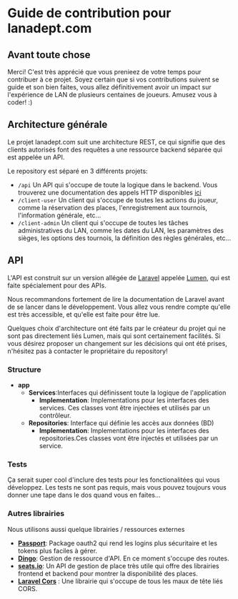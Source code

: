 # Guide de contribution pour lanadept.com

## Avant toute chose
Merci! C'est très apprécié que vous prenieez de votre temps pour contribuer à ce projet. Soyez certain que si vos contributions suivent se guide et son bien faites, vous allez définitivement avoir un impact sur l'expérience de LAN de plusieurs centaines de joueurs. Amusez vous à coder! :)

## Architecture générale
Le projet lanadept.com suit une architecture REST, ce qui signifie que des clients autorisés font des requêtes a une ressource backend séparée qui est appelée un API.

 Le repository est séparé en 3 différents projets:
  - `/api` Un API qui s'occupe de toute la logique dans le backend. Vous trouverez une documentation des appels HTTP disponibles [ici](https://adept-informatique.github.io/lan.adeptinfo.ca/)
  - `/client-user` Un client qui s'occupe de toutes les actions du joueur, comme la réservation des places, l'enregistrement aux tournois, l'information générale, etc...
  - `/client-admin` Un client qui s'occupe de toutes les tâches administratives du LAN, comme les dates du LAN, les paramètres des sièges, les options des tournois, la définition des règles générales, etc...
## API
L'API est construit sur un version allégée de [Laravel](https://github.com/laravel/laravel) appelée [Lumen](https://github.com/laravel/lumen), qui est faite spécialement pour des APIs.

Nous recommandons fortement de lire la documentation de Laravel avant de se lancer dans le développement. Vous allez vous rendre compte qu'elle est très accessible, et qu'elle est faite pour être lue.

Quelques choix d'architecture ont été faits par le créateur du projet qui ne sont pas directement liés  Lumen, mais qui sont certainement facilités. Si vous désirez proposer un changement sur les décisions qui ont été prises, n'hésitez pas à contacter le propriétaire du repository!

### Structure
 - **app**
   - **Services**:Interfaces qui définissent toute la logique de l'application
     - **Implementation**: Implementations pour les interfaces des services. Ces classes vont être injectées et utilisés par un contrôleur. 
    - **Repositories**: Interface qui définie les accès aux données (BD)
      - **Implementation**: Implementations pour les interfaces des repositories.Ces classes vont être injectés et utilisées par un service. 

### Tests
Ça serait super cool d'inclure des tests pour les fonctionalitées qui vous développez. Les tests ne sont pas requis, mais vous pouvez toujours vous donner une tape dans le dos quand vous en faites...  

### Autres librairies
Nous utilisons aussi quelque librairies / ressources externes

 - **[Passport](https://packagist.org/packages/dusterio/lumen-passport)**: Package oauth2 qui rend les logins plus sécuritaire et les tokens plus faciles à gérer.
 - **[Dingo](https://github.com/dingo/api)**: Gestion de ressource d'API. En ce moment s'occupe des routes.
 - **[seats.io](https://github.com/seatsio/seatsio-php)**: Un API de gestion de place très utile qui offre des librairies frontend et backend pour montrer la disponibilité des places.
 - **[Laravel Cors](https://github.com/barryvdh/laravel-cors)** : Une librairie qui s'occupe de tous les maux de tête liés CORS.
